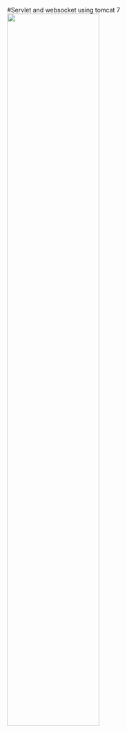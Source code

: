 #Servlet and websocket using tomcat 7 
<img src="https://github.com/dzharvis/ServletWebSocketServer/blob/master/screen.jpg" width="65%">
